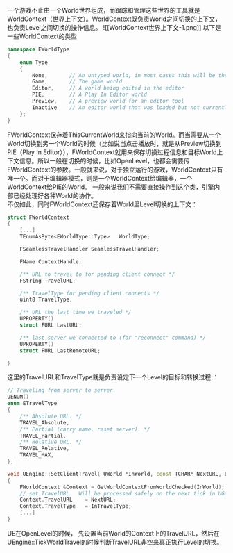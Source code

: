 一个游戏不止由一个World世界组成，而跟踪和管理这些世界的工具就是WorldContext（世界上下文）。WorldContext既负责World之间切换的上下文，也负责Level之间切换的操作信息。
![[WorldContext世界上下文-1.png]]
以下是一些WorldContext的类型
```cpp
namespace EWorldType
{
	enum Type
	{
		None,		// An untyped world, in most cases this will be the vestigial worlds of streamed in sub-levels
		Game,		// The game world
		Editor,		// A world being edited in the editor
		PIE,		// A Play In Editor world
		Preview,	// A preview world for an editor tool
		Inactive	// An editor world that was loaded but not currently being edited in the level editor
	};
}
```
FWorldContext保存着ThisCurrentWorld来指向当前的World。而当需要从一个World切换到另一个World的时候（比如说当点击播放时，就是从Preview切换到PIE（Play In Editor）），FWorldContext就用来保存切换过程信息和目标World上下文信息。所以一般在切换的时候，比如OpenLevel，也都会需要传FWorldContext的参数。一般就来说，对于独立运行的游戏，WorldContext只有唯一个。而对于编辑器模式，则是一个WorldContext给编辑器，一个WorldContext给PIE的World。
一般来说我们不需要直接操作到这个类，引擎内部已经处理好各种World的协作。  
不仅如此，同时FWorldContext还保存着World里Level切换的上下文：
```cpp
struct FWorldContext
{
    [...]
	TEnumAsByte<EWorldType::Type>	WorldType;

	FSeamlessTravelHandler SeamlessTravelHandler;

	FName ContextHandle;

	/** URL to travel to for pending client connect */
	FString TravelURL;

	/** TravelType for pending client connects */
	uint8 TravelType;

	/** URL the last time we traveled */
	UPROPERTY()
	struct FURL LastURL;

	/** last server we connected to (for "reconnect" command) */
	UPROPERTY()
	struct FURL LastRemoteURL;

}
```
这里的TravelURL和TravelType就是负责设定下一个Level的目标和转换过程:：
```cpp
// Traveling from server to server.
UENUM()
enum ETravelType
{
	/** Absolute URL. */
	TRAVEL_Absolute,
	/** Partial (carry name, reset server). */
	TRAVEL_Partial,
	/** Relative URL. */
	TRAVEL_Relative,
	TRAVEL_MAX,
};

void UEngine::SetClientTravel( UWorld *InWorld, const TCHAR* NextURL, ETravelType InTravelType )
{
	FWorldContext &Context = GetWorldContextFromWorldChecked(InWorld);
	// set TravelURL.  Will be processed safely on the next tick in UGameEngine::Tick().
	Context.TravelURL    = NextURL;
	Context.TravelType   = InTravelType;
    [...]
}
```
UE在OpenLevel的时候， 先设置当前World的Context上的TravelURL，然后在UEngine::TickWorldTravel的时候判断TravelURL非空来真正执行Level的切换。